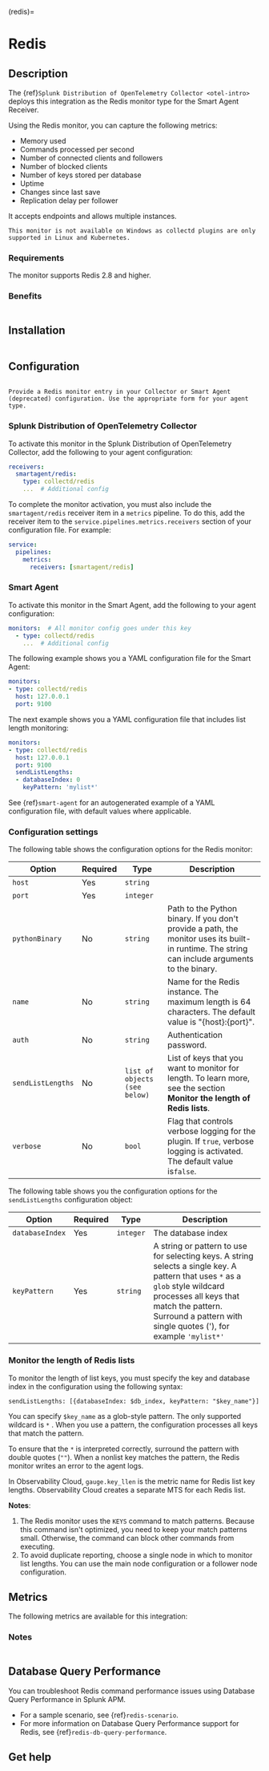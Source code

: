 (redis)=

# Redis
<meta name="description" content="Use this Splunk Observability Cloud integration for the Redis monitor. See benefits, install, configuration, and metrics">

## Description

The {ref}`Splunk Distribution of OpenTelemetry Collector <otel-intro>` deploys this integration as the Redis monitor type for the Smart Agent Receiver. 

Using the Redis monitor, you can capture the following metrics:

 * Memory used
 * Commands processed per second
 * Number of connected clients and followers
 * Number of blocked clients
 * Number of keys stored per database
 * Uptime
 * Changes since last save
 * Replication delay per follower

It accepts endpoints and allows multiple instances.

```{note}
This monitor is not available on Windows as collectd plugins are only supported in Linux and Kubernetes. 
```

### Requirements

The monitor supports Redis 2.8 and higher.

### Benefits

```{include} /_includes/benefits.md
```

## Installation

```{include} /_includes/collector-installation-linux.md
```

## Configuration

```{include} /_includes/configuration.md
```

```{note}
Provide a Redis monitor entry in your Collector or Smart Agent (deprecated) configuration. Use the appropriate form for your agent type.
```

### Splunk Distribution of OpenTelemetry Collector

To activate this monitor in the Splunk Distribution of OpenTelemetry Collector, add the following to your agent configuration:

```yaml
receivers:
  smartagent/redis:
    type: collectd/redis
    ...  # Additional config
```

To complete the monitor activation, you must also include the `smartagent/redis` receiver item in a `metrics` pipeline. To do this, add the receiver item to the `service.pipelines.metrics.receivers` section of your configuration file. For example:

```yaml
service:
  pipelines:
    metrics:
      receivers: [smartagent/redis]
```

### Smart Agent

To activate this monitor in the Smart Agent, add the following to your agent configuration:

```yaml
monitors:  # All monitor config goes under this key
  - type: collectd/redis
    ...  # Additional config
```

The following example shows you a YAML configuration file for the Smart Agent:

```yaml
monitors:
- type: collectd/redis
  host: 127.0.0.1
  port: 9100
```

The next example shows you a YAML configuration file that includes list length monitoring:

```yaml
monitors:
- type: collectd/redis
  host: 127.0.0.1
  port: 9100
  sendListLengths:
  - databaseIndex: 0
    keyPattern: 'mylist*'
```

See {ref}`smart-agent` for an autogenerated example of a YAML configuration file, with default values where applicable.

### Configuration settings

The following table shows the configuration options for the Redis monitor:

| Option | Required | Type | Description |
| --- | --- | --- | --- |
| `host`            | Yes      | `string`                      |                                                                                                                                                              |
| `port`            | Yes      | `integer`                     |                                                                                                                                                              |
| `pythonBinary`    | No           | `string`                      | Path to the Python binary. If you don't provide a path, the monitor uses its built-in runtime. The string can include arguments to the binary. |
| `name`            | No           | `string`                      | Name for the Redis instance. The maximum length is 64 characters. The default value is "{host}:{port}".                                       |
| `auth`            | No           | `string`                      | Authentication password.                                                                                                                                     |
| `sendListLengths` | No           | `list of objects (see below)` | List of keys that you want to monitor for length. To learn more, see the section **Monitor the length of Redis lists**.                                      |
| `verbose`         | No           | `bool`                        | Flag that controls verbose logging for the plugin. If `true`, verbose logging is activated. The default value is`false`.                                             |

The following table shows you the configuration options for the `sendListLengths` configuration object:

| Option | Required | Type | Description |
| --- | --- | --- | --- |
| `databaseIndex` | Yes      | `integer` | The database index                                                                                                                                                                                                                             |
| `keyPattern`    | Yes      | `string`  | A string or pattern to use for selecting keys. A string selects a single key. A pattern that uses `*` as a `glob` style wildcard processes all keys that match the pattern. Surround a pattern with single quotes ('), for example `'mylist*'` |


### Monitor the length of Redis lists

To monitor the length of list keys, you must specify the key and database index in the configuration using the following syntax:

```
sendListLengths: [{databaseIndex: $db_index, keyPattern: "$key_name"}]
```

You can specify `$key_name` as a glob-style pattern. The only supported wildcard is `*` . When you use a pattern, the configuration processes all keys that match the pattern. 

To ensure that the `*` is interpreted correctly, surround the pattern with double quotes (`""`). When a nonlist key matches the pattern, the Redis monitor writes an error to the agent logs.

In Observability Cloud, `gauge.key_llen` is the metric name for Redis list key lengths. Observability Cloud creates a separate MTS
for each Redis list.

**Notes**:

1. The Redis monitor uses the `KEYS` command to match patterns. Because this command isn't optimized, you need to keep your match patterns small. Otherwise, the command can block other commands from executing.
2. To avoid duplicate reporting, choose a single node in which to monitor list lengths. You can use the main node configuration or a follower node configuration.

## Metrics

The following metrics are available for this integration:

<div class="metrics-yaml" url="https://raw.githubusercontent.com/signalfx/integrations/main/redis/metrics.yaml"></div>

### Notes

```{include} /_includes/metric-defs.md
```

## Database Query Performance

You can troubleshoot Redis command performance issues using Database Query Performance in Splunk APM.

* For a sample scenario, see {ref}`redis-scenario`.
* For more information on Database Query Performance support for Redis, see {ref}`redis-db-query-performance`.

## Get help

```{include} /_includes/troubleshooting.md
```
